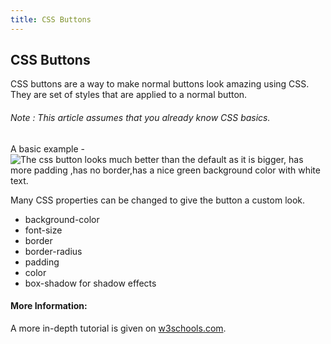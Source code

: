 ```yaml
---
title: CSS Buttons
---
```

## CSS Buttons

CSS buttons are a way to make normal buttons look amazing using CSS. They are set of styles that are applied to a normal button. 
###### Note : This article assumes that you already know CSS basics.

A basic example -
<img src="https://drive.google.com/open?id=0B9-JQMNx6A1aWEp5c0dHVjBOeVk" alt="The css button looks much better than the default as it is bigger, has more padding ,has no border,has a nice green background color with white text.">
  
Many CSS properties can be changed to give the button a custom look.
<ul>
<li>background-color</li>
<li>font-size</li>
<li>border</li>
<li>border-radius</li>
<li>padding</li>
<li>color</li>
<li>box-shadow for shadow effects</li>
</ul>
  
#### More Information:
A more in-depth tutorial is given on [w3schools.com](https://www.w3schools.com/css/css3_buttons.asp).


